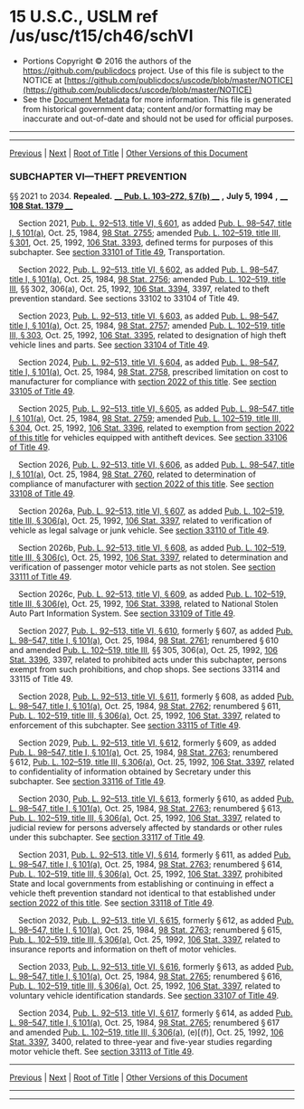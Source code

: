 ---
---

# 15 U.S.C., USLM ref /us/usc/t15/ch46/schVI

* Portions Copyright © 2016 the authors of the https://github.com/publicdocs project.
  Use of this file is subject to the NOTICE at [https://github.com/publicdocs/uscode/blob/master/NOTICE](https://github.com/publicdocs/uscode/blob/master/NOTICE)
* See the [Document Metadata](././../../../../..//README.md) for more information.
  This file is generated from historical government data; content and/or formatting may be inaccurate and out-of-date and should not be used for official purposes.

----------
----------

[Previous](./../../../../..//us/usc/t15/ch46/schV/m__us_usc_t15_s2011.md) | [Next](./../../../../..//us/usc/t15/ch46A/m__us_usc_t15_ch46A.md) | [Root of Title](./../../../../../) | [Other Versions of this Document](https://publicdocs.github.io/go/links?ns=uslm&ref=%2Fus%2Fusc%2Ft15%2Fch46%2FschVI)

### SUBCHAPTER VI—THEFT PREVENTION

§§ 2021 to 2034. __Repealed.__  __[__  __Pub. L. 103–272, § 7(b)__  __][/us/pl/103/272/s7/b]__  __,__  __July 5, 1994__  __,__  __[__  __108 Stat. 1379__  __][/us/stat/108/1379]__ 

    Section 2021, [Pub. L. 92–513, title VI, § 601][/us/pl/92/513/s601], as added [Pub. L. 98–547, title I, § 101(a)][/us/pl/98/547/s101/a], Oct. 25, 1984, [98 Stat. 2755][/us/stat/98/2755]; amended [Pub. L. 102–519, title III, § 301][/us/pl/102/519/s301], Oct. 25, 1992, [106 Stat. 3393][/us/stat/106/3393], defined terms for purposes of this subchapter. See [section 33101 of Title 49][/us/usc/t49/s33101], Transportation.

    Section 2022, [Pub. L. 92–513, title VI, § 602][/us/pl/92/513/s602], as added [Pub. L. 98–547, title I, § 101(a)][/us/pl/98/547/s101/a], Oct. 25, 1984, [98 Stat. 2756][/us/stat/98/2756]; amended [Pub. L. 102–519, title III][/us/pl/102/519], §§ 302, 306(a), Oct. 25, 1992, [106 Stat. 3394][/us/stat/106/3394], 3397, related to theft prevention standard. See sections 33102 to 33104 of Title 49.

    Section 2023, [Pub. L. 92–513, title VI, § 603][/us/pl/92/513/s603], as added [Pub. L. 98–547, title I, § 101(a)][/us/pl/98/547/s101/a], Oct. 25, 1984, [98 Stat. 2757][/us/stat/98/2757]; amended [Pub. L. 102–519, title III, § 303][/us/pl/102/519/s303], Oct. 25, 1992, [106 Stat. 3395][/us/stat/106/3395], related to designation of high theft vehicle lines and parts. See [section 33104 of Title 49][/us/usc/t49/s33104].

    Section 2024, [Pub. L. 92–513, title VI, § 604][/us/pl/92/513/s604], as added [Pub. L. 98–547, title I, § 101(a)][/us/pl/98/547/s101/a], Oct. 25, 1984, [98 Stat. 2758][/us/stat/98/2758], prescribed limitation on cost to manufacturer for compliance with [section 2022 of this title][/us/usc/t15/s2022]. See [section 33105 of Title 49][/us/usc/t49/s33105].

    Section 2025, [Pub. L. 92–513, title VI, § 605][/us/pl/92/513/s605], as added [Pub. L. 98–547, title I, § 101(a)][/us/pl/98/547/s101/a], Oct. 25, 1984, [98 Stat. 2759][/us/stat/98/2759]; amended [Pub. L. 102–519, title III, § 304][/us/pl/102/519/s304], Oct. 25, 1992, [106 Stat. 3396][/us/stat/106/3396], related to exemption from [section 2022 of this title][/us/usc/t15/s2022] for vehicles equipped with antitheft devices. See [section 33106 of Title 49][/us/usc/t49/s33106].

    Section 2026, [Pub. L. 92–513, title VI, § 606][/us/pl/92/513/s606], as added [Pub. L. 98–547, title I, § 101(a)][/us/pl/98/547/s101/a], Oct. 25, 1984, [98 Stat. 2760][/us/stat/98/2760], related to determination of compliance of manufacturer with [section 2022 of this title][/us/usc/t15/s2022]. See [section 33108 of Title 49][/us/usc/t49/s33108].

    Section 2026a, [Pub. L. 92–513, title VI, § 607][/us/pl/92/513/s607], as added [Pub. L. 102–519, title III, § 306(a)][/us/pl/102/519/s306/a], Oct. 25, 1992, [106 Stat. 3397][/us/stat/106/3397], related to verification of vehicle as legal salvage or junk vehicle. See [section 33110 of Title 49][/us/usc/t49/s33110].

    Section 2026b, [Pub. L. 92–513, title VI, § 608][/us/pl/92/513/s608], as added [Pub. L. 102–519, title III, § 306(c)][/us/pl/102/519/s306/c], Oct. 25, 1992, [106 Stat. 3397][/us/stat/106/3397], related to determination and verification of passenger motor vehicle parts as not stolen. See [section 33111 of Title 49][/us/usc/t49/s33111].

    Section 2026c, [Pub. L. 92–513, title VI, § 609][/us/pl/92/513/s609], as added [Pub. L. 102–519, title III, § 306(e)][/us/pl/102/519/s306/e], Oct. 25, 1992, [106 Stat. 3398][/us/stat/106/3398], related to National Stolen Auto Part Information System. See [section 33109 of Title 49][/us/usc/t49/s33109].

    Section 2027, [Pub. L. 92–513, title VI, § 610][/us/pl/92/513/s610], formerly § 607, as added [Pub. L. 98–547, title I, § 101(a)][/us/pl/98/547/s101/a], Oct. 25, 1984, [98 Stat. 2761][/us/stat/98/2761]; renumbered § 610 and amended [Pub. L. 102–519, title III][/us/pl/102/519], §§ 305, 306(a), Oct. 25, 1992, [106 Stat. 3396][/us/stat/106/3396], 3397, related to prohibited acts under this subchapter, persons exempt from such prohibitions, and chop shops. See sections 33114 and 33115 of Title 49.

    Section 2028, [Pub. L. 92–513, title VI, § 611][/us/pl/92/513/s611], formerly § 608, as added [Pub. L. 98–547, title I, § 101(a)][/us/pl/98/547/s101/a], Oct. 25, 1984, [98 Stat. 2762][/us/stat/98/2762]; renumbered § 611, [Pub. L. 102–519, title III, § 306(a)][/us/pl/102/519/s306/a], Oct. 25, 1992, [106 Stat. 3397][/us/stat/106/3397], related to enforcement of this subchapter. See [section 33115 of Title 49][/us/usc/t49/s33115].

    Section 2029, [Pub. L. 92–513, title VI, § 612][/us/pl/92/513/s612], formerly § 609, as added [Pub. L. 98–547, title I, § 101(a)][/us/pl/98/547/s101/a], Oct. 25, 1984, [98 Stat. 2763][/us/stat/98/2763]; renumbered § 612, [Pub. L. 102–519, title III, § 306(a)][/us/pl/102/519/s306/a], Oct. 25, 1992, [106 Stat. 3397][/us/stat/106/3397], related to confidentiality of information obtained by Secretary under this subchapter. See [section 33116 of Title 49][/us/usc/t49/s33116].

    Section 2030, [Pub. L. 92–513, title VI, § 613][/us/pl/92/513/s613], formerly § 610, as added [Pub. L. 98–547, title I, § 101(a)][/us/pl/98/547/s101/a], Oct. 25, 1984, [98 Stat. 2763][/us/stat/98/2763]; renumbered § 613, [Pub. L. 102–519, title III, § 306(a)][/us/pl/102/519/s306/a], Oct. 25, 1992, [106 Stat. 3397][/us/stat/106/3397], related to judicial review for persons adversely affected by standards or other rules under this subchapter. See [section 33117 of Title 49][/us/usc/t49/s33117].

    Section 2031, [Pub. L. 92–513, title VI, § 614][/us/pl/92/513/s614], formerly § 611, as added [Pub. L. 98–547, title I, § 101(a)][/us/pl/98/547/s101/a], Oct. 25, 1984, [98 Stat. 2763][/us/stat/98/2763]; renumbered § 614, [Pub. L. 102–519, title III, § 306(a)][/us/pl/102/519/s306/a], Oct. 25, 1992, [106 Stat. 3397][/us/stat/106/3397], prohibited State and local governments from establishing or continuing in effect a vehicle theft prevention standard not identical to that established under [section 2022 of this title][/us/usc/t15/s2022]. See [section 33118 of Title 49][/us/usc/t49/s33118].

    Section 2032, [Pub. L. 92–513, title VI, § 615][/us/pl/92/513/s615], formerly § 612, as added [Pub. L. 98–547, title I, § 101(a)][/us/pl/98/547/s101/a], Oct. 25, 1984, [98 Stat. 2763][/us/stat/98/2763]; renumbered § 615, [Pub. L. 102–519, title III, § 306(a)][/us/pl/102/519/s306/a], Oct. 25, 1992, [106 Stat. 3397][/us/stat/106/3397], related to insurance reports and information on theft of motor vehicles.

    Section 2033, [Pub. L. 92–513, title VI, § 616][/us/pl/92/513/s616], formerly § 613, as added [Pub. L. 98–547, title I, § 101(a)][/us/pl/98/547/s101/a], Oct. 25, 1984, [98 Stat. 2765][/us/stat/98/2765]; renumbered § 616, [Pub. L. 102–519, title III, § 306(a)][/us/pl/102/519/s306/a], Oct. 25, 1992, [106 Stat. 3397][/us/stat/106/3397], related to voluntary vehicle identification standards. See [section 33107 of Title 49][/us/usc/t49/s33107].

    Section 2034, [Pub. L. 92–513, title VI, § 617][/us/pl/92/513/s617], formerly § 614, as added [Pub. L. 98–547, title I, § 101(a)][/us/pl/98/547/s101/a], Oct. 25, 1984, [98 Stat. 2765][/us/stat/98/2765]; renumbered § 617 and amended [Pub. L. 102–519, title III, § 306(a)][/us/pl/102/519/s306/a], (e)\[(f)\], Oct. 25, 1992, [106 Stat. 3397][/us/stat/106/3397], 3400, related to three-year and five-year studies regarding motor vehicle theft. See [section 33113 of Title 49][/us/usc/t49/s33113].

----------

[Previous](./../../../../..//us/usc/t15/ch46/schV/m__us_usc_t15_s2011.md) | [Next](./../../../../..//us/usc/t15/ch46A/m__us_usc_t15_ch46A.md) | [Root of Title](./../../../../../) | [Other Versions of this Document](https://publicdocs.github.io/go/links?ns=uslm&ref=%2Fus%2Fusc%2Ft15%2Fch46%2FschVI)

----------
----------

[/us/pl/103/272/s7/b]: https://publicdocs.github.io/go/links?ns=uslm&ref=%2Fus%2Fpl%2F103%2F272%2Fs7%2Fb
[/us/stat/108/1379]: https://publicdocs.github.io/go/links?ns=uslm&ref=%2Fus%2Fstat%2F108%2F1379
[/us/pl/92/513/s601]: https://publicdocs.github.io/go/links?ns=uslm&ref=%2Fus%2Fpl%2F92%2F513%2Fs601
[/us/pl/98/547/s101/a]: https://publicdocs.github.io/go/links?ns=uslm&ref=%2Fus%2Fpl%2F98%2F547%2Fs101%2Fa
[/us/stat/98/2755]: https://publicdocs.github.io/go/links?ns=uslm&ref=%2Fus%2Fstat%2F98%2F2755
[/us/pl/102/519/s301]: https://publicdocs.github.io/go/links?ns=uslm&ref=%2Fus%2Fpl%2F102%2F519%2Fs301
[/us/stat/106/3393]: https://publicdocs.github.io/go/links?ns=uslm&ref=%2Fus%2Fstat%2F106%2F3393
[/us/usc/t49/s33101]: https://publicdocs.github.io/go/links?ns=uslm&ref=%2Fus%2Fusc%2Ft49%2Fs33101
[/us/pl/92/513/s602]: https://publicdocs.github.io/go/links?ns=uslm&ref=%2Fus%2Fpl%2F92%2F513%2Fs602
[/us/pl/98/547/s101/a]: https://publicdocs.github.io/go/links?ns=uslm&ref=%2Fus%2Fpl%2F98%2F547%2Fs101%2Fa
[/us/stat/98/2756]: https://publicdocs.github.io/go/links?ns=uslm&ref=%2Fus%2Fstat%2F98%2F2756
[/us/pl/102/519]: https://publicdocs.github.io/go/links?ns=uslm&ref=%2Fus%2Fpl%2F102%2F519
[/us/stat/106/3394]: https://publicdocs.github.io/go/links?ns=uslm&ref=%2Fus%2Fstat%2F106%2F3394
[/us/pl/92/513/s603]: https://publicdocs.github.io/go/links?ns=uslm&ref=%2Fus%2Fpl%2F92%2F513%2Fs603
[/us/pl/98/547/s101/a]: https://publicdocs.github.io/go/links?ns=uslm&ref=%2Fus%2Fpl%2F98%2F547%2Fs101%2Fa
[/us/stat/98/2757]: https://publicdocs.github.io/go/links?ns=uslm&ref=%2Fus%2Fstat%2F98%2F2757
[/us/pl/102/519/s303]: https://publicdocs.github.io/go/links?ns=uslm&ref=%2Fus%2Fpl%2F102%2F519%2Fs303
[/us/stat/106/3395]: https://publicdocs.github.io/go/links?ns=uslm&ref=%2Fus%2Fstat%2F106%2F3395
[/us/usc/t49/s33104]: https://publicdocs.github.io/go/links?ns=uslm&ref=%2Fus%2Fusc%2Ft49%2Fs33104
[/us/pl/92/513/s604]: https://publicdocs.github.io/go/links?ns=uslm&ref=%2Fus%2Fpl%2F92%2F513%2Fs604
[/us/pl/98/547/s101/a]: https://publicdocs.github.io/go/links?ns=uslm&ref=%2Fus%2Fpl%2F98%2F547%2Fs101%2Fa
[/us/stat/98/2758]: https://publicdocs.github.io/go/links?ns=uslm&ref=%2Fus%2Fstat%2F98%2F2758
[/us/usc/t15/s2022]: https://publicdocs.github.io/go/links?ns=uslm&ref=%2Fus%2Fusc%2Ft15%2Fs2022
[/us/usc/t49/s33105]: https://publicdocs.github.io/go/links?ns=uslm&ref=%2Fus%2Fusc%2Ft49%2Fs33105
[/us/pl/92/513/s605]: https://publicdocs.github.io/go/links?ns=uslm&ref=%2Fus%2Fpl%2F92%2F513%2Fs605
[/us/pl/98/547/s101/a]: https://publicdocs.github.io/go/links?ns=uslm&ref=%2Fus%2Fpl%2F98%2F547%2Fs101%2Fa
[/us/stat/98/2759]: https://publicdocs.github.io/go/links?ns=uslm&ref=%2Fus%2Fstat%2F98%2F2759
[/us/pl/102/519/s304]: https://publicdocs.github.io/go/links?ns=uslm&ref=%2Fus%2Fpl%2F102%2F519%2Fs304
[/us/stat/106/3396]: https://publicdocs.github.io/go/links?ns=uslm&ref=%2Fus%2Fstat%2F106%2F3396
[/us/usc/t15/s2022]: https://publicdocs.github.io/go/links?ns=uslm&ref=%2Fus%2Fusc%2Ft15%2Fs2022
[/us/usc/t49/s33106]: https://publicdocs.github.io/go/links?ns=uslm&ref=%2Fus%2Fusc%2Ft49%2Fs33106
[/us/pl/92/513/s606]: https://publicdocs.github.io/go/links?ns=uslm&ref=%2Fus%2Fpl%2F92%2F513%2Fs606
[/us/pl/98/547/s101/a]: https://publicdocs.github.io/go/links?ns=uslm&ref=%2Fus%2Fpl%2F98%2F547%2Fs101%2Fa
[/us/stat/98/2760]: https://publicdocs.github.io/go/links?ns=uslm&ref=%2Fus%2Fstat%2F98%2F2760
[/us/usc/t15/s2022]: https://publicdocs.github.io/go/links?ns=uslm&ref=%2Fus%2Fusc%2Ft15%2Fs2022
[/us/usc/t49/s33108]: https://publicdocs.github.io/go/links?ns=uslm&ref=%2Fus%2Fusc%2Ft49%2Fs33108
[/us/pl/92/513/s607]: https://publicdocs.github.io/go/links?ns=uslm&ref=%2Fus%2Fpl%2F92%2F513%2Fs607
[/us/pl/102/519/s306/a]: https://publicdocs.github.io/go/links?ns=uslm&ref=%2Fus%2Fpl%2F102%2F519%2Fs306%2Fa
[/us/stat/106/3397]: https://publicdocs.github.io/go/links?ns=uslm&ref=%2Fus%2Fstat%2F106%2F3397
[/us/usc/t49/s33110]: https://publicdocs.github.io/go/links?ns=uslm&ref=%2Fus%2Fusc%2Ft49%2Fs33110
[/us/pl/92/513/s608]: https://publicdocs.github.io/go/links?ns=uslm&ref=%2Fus%2Fpl%2F92%2F513%2Fs608
[/us/pl/102/519/s306/c]: https://publicdocs.github.io/go/links?ns=uslm&ref=%2Fus%2Fpl%2F102%2F519%2Fs306%2Fc
[/us/stat/106/3397]: https://publicdocs.github.io/go/links?ns=uslm&ref=%2Fus%2Fstat%2F106%2F3397
[/us/usc/t49/s33111]: https://publicdocs.github.io/go/links?ns=uslm&ref=%2Fus%2Fusc%2Ft49%2Fs33111
[/us/pl/92/513/s609]: https://publicdocs.github.io/go/links?ns=uslm&ref=%2Fus%2Fpl%2F92%2F513%2Fs609
[/us/pl/102/519/s306/e]: https://publicdocs.github.io/go/links?ns=uslm&ref=%2Fus%2Fpl%2F102%2F519%2Fs306%2Fe
[/us/stat/106/3398]: https://publicdocs.github.io/go/links?ns=uslm&ref=%2Fus%2Fstat%2F106%2F3398
[/us/usc/t49/s33109]: https://publicdocs.github.io/go/links?ns=uslm&ref=%2Fus%2Fusc%2Ft49%2Fs33109
[/us/pl/92/513/s610]: https://publicdocs.github.io/go/links?ns=uslm&ref=%2Fus%2Fpl%2F92%2F513%2Fs610
[/us/pl/98/547/s101/a]: https://publicdocs.github.io/go/links?ns=uslm&ref=%2Fus%2Fpl%2F98%2F547%2Fs101%2Fa
[/us/stat/98/2761]: https://publicdocs.github.io/go/links?ns=uslm&ref=%2Fus%2Fstat%2F98%2F2761
[/us/pl/102/519]: https://publicdocs.github.io/go/links?ns=uslm&ref=%2Fus%2Fpl%2F102%2F519
[/us/stat/106/3396]: https://publicdocs.github.io/go/links?ns=uslm&ref=%2Fus%2Fstat%2F106%2F3396
[/us/pl/92/513/s611]: https://publicdocs.github.io/go/links?ns=uslm&ref=%2Fus%2Fpl%2F92%2F513%2Fs611
[/us/pl/98/547/s101/a]: https://publicdocs.github.io/go/links?ns=uslm&ref=%2Fus%2Fpl%2F98%2F547%2Fs101%2Fa
[/us/stat/98/2762]: https://publicdocs.github.io/go/links?ns=uslm&ref=%2Fus%2Fstat%2F98%2F2762
[/us/pl/102/519/s306/a]: https://publicdocs.github.io/go/links?ns=uslm&ref=%2Fus%2Fpl%2F102%2F519%2Fs306%2Fa
[/us/stat/106/3397]: https://publicdocs.github.io/go/links?ns=uslm&ref=%2Fus%2Fstat%2F106%2F3397
[/us/usc/t49/s33115]: https://publicdocs.github.io/go/links?ns=uslm&ref=%2Fus%2Fusc%2Ft49%2Fs33115
[/us/pl/92/513/s612]: https://publicdocs.github.io/go/links?ns=uslm&ref=%2Fus%2Fpl%2F92%2F513%2Fs612
[/us/pl/98/547/s101/a]: https://publicdocs.github.io/go/links?ns=uslm&ref=%2Fus%2Fpl%2F98%2F547%2Fs101%2Fa
[/us/stat/98/2763]: https://publicdocs.github.io/go/links?ns=uslm&ref=%2Fus%2Fstat%2F98%2F2763
[/us/pl/102/519/s306/a]: https://publicdocs.github.io/go/links?ns=uslm&ref=%2Fus%2Fpl%2F102%2F519%2Fs306%2Fa
[/us/stat/106/3397]: https://publicdocs.github.io/go/links?ns=uslm&ref=%2Fus%2Fstat%2F106%2F3397
[/us/usc/t49/s33116]: https://publicdocs.github.io/go/links?ns=uslm&ref=%2Fus%2Fusc%2Ft49%2Fs33116
[/us/pl/92/513/s613]: https://publicdocs.github.io/go/links?ns=uslm&ref=%2Fus%2Fpl%2F92%2F513%2Fs613
[/us/pl/98/547/s101/a]: https://publicdocs.github.io/go/links?ns=uslm&ref=%2Fus%2Fpl%2F98%2F547%2Fs101%2Fa
[/us/stat/98/2763]: https://publicdocs.github.io/go/links?ns=uslm&ref=%2Fus%2Fstat%2F98%2F2763
[/us/pl/102/519/s306/a]: https://publicdocs.github.io/go/links?ns=uslm&ref=%2Fus%2Fpl%2F102%2F519%2Fs306%2Fa
[/us/stat/106/3397]: https://publicdocs.github.io/go/links?ns=uslm&ref=%2Fus%2Fstat%2F106%2F3397
[/us/usc/t49/s33117]: https://publicdocs.github.io/go/links?ns=uslm&ref=%2Fus%2Fusc%2Ft49%2Fs33117
[/us/pl/92/513/s614]: https://publicdocs.github.io/go/links?ns=uslm&ref=%2Fus%2Fpl%2F92%2F513%2Fs614
[/us/pl/98/547/s101/a]: https://publicdocs.github.io/go/links?ns=uslm&ref=%2Fus%2Fpl%2F98%2F547%2Fs101%2Fa
[/us/stat/98/2763]: https://publicdocs.github.io/go/links?ns=uslm&ref=%2Fus%2Fstat%2F98%2F2763
[/us/pl/102/519/s306/a]: https://publicdocs.github.io/go/links?ns=uslm&ref=%2Fus%2Fpl%2F102%2F519%2Fs306%2Fa
[/us/stat/106/3397]: https://publicdocs.github.io/go/links?ns=uslm&ref=%2Fus%2Fstat%2F106%2F3397
[/us/usc/t15/s2022]: https://publicdocs.github.io/go/links?ns=uslm&ref=%2Fus%2Fusc%2Ft15%2Fs2022
[/us/usc/t49/s33118]: https://publicdocs.github.io/go/links?ns=uslm&ref=%2Fus%2Fusc%2Ft49%2Fs33118
[/us/pl/92/513/s615]: https://publicdocs.github.io/go/links?ns=uslm&ref=%2Fus%2Fpl%2F92%2F513%2Fs615
[/us/pl/98/547/s101/a]: https://publicdocs.github.io/go/links?ns=uslm&ref=%2Fus%2Fpl%2F98%2F547%2Fs101%2Fa
[/us/stat/98/2763]: https://publicdocs.github.io/go/links?ns=uslm&ref=%2Fus%2Fstat%2F98%2F2763
[/us/pl/102/519/s306/a]: https://publicdocs.github.io/go/links?ns=uslm&ref=%2Fus%2Fpl%2F102%2F519%2Fs306%2Fa
[/us/stat/106/3397]: https://publicdocs.github.io/go/links?ns=uslm&ref=%2Fus%2Fstat%2F106%2F3397
[/us/pl/92/513/s616]: https://publicdocs.github.io/go/links?ns=uslm&ref=%2Fus%2Fpl%2F92%2F513%2Fs616
[/us/pl/98/547/s101/a]: https://publicdocs.github.io/go/links?ns=uslm&ref=%2Fus%2Fpl%2F98%2F547%2Fs101%2Fa
[/us/stat/98/2765]: https://publicdocs.github.io/go/links?ns=uslm&ref=%2Fus%2Fstat%2F98%2F2765
[/us/pl/102/519/s306/a]: https://publicdocs.github.io/go/links?ns=uslm&ref=%2Fus%2Fpl%2F102%2F519%2Fs306%2Fa
[/us/stat/106/3397]: https://publicdocs.github.io/go/links?ns=uslm&ref=%2Fus%2Fstat%2F106%2F3397
[/us/usc/t49/s33107]: https://publicdocs.github.io/go/links?ns=uslm&ref=%2Fus%2Fusc%2Ft49%2Fs33107
[/us/pl/92/513/s617]: https://publicdocs.github.io/go/links?ns=uslm&ref=%2Fus%2Fpl%2F92%2F513%2Fs617
[/us/pl/98/547/s101/a]: https://publicdocs.github.io/go/links?ns=uslm&ref=%2Fus%2Fpl%2F98%2F547%2Fs101%2Fa
[/us/stat/98/2765]: https://publicdocs.github.io/go/links?ns=uslm&ref=%2Fus%2Fstat%2F98%2F2765
[/us/pl/102/519/s306/a]: https://publicdocs.github.io/go/links?ns=uslm&ref=%2Fus%2Fpl%2F102%2F519%2Fs306%2Fa
[/us/stat/106/3397]: https://publicdocs.github.io/go/links?ns=uslm&ref=%2Fus%2Fstat%2F106%2F3397
[/us/usc/t49/s33113]: https://publicdocs.github.io/go/links?ns=uslm&ref=%2Fus%2Fusc%2Ft49%2Fs33113


